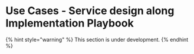 # Use Cases - Service design along  Implementation Playbook

{% hint style="warning" %}
This section is under development.
{% endhint %}
